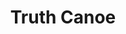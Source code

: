 ---
pid: ch776
title: Truth Canoe
location_transcription: High Visability
coordinates: "[-75.163110058044, 39.952319504917]"
zipcode: '19082'
gen_neighborhood: 
neighborhood: 
outside_phl: 'Upper Darby PA '
age: '35'
age_range: 30-39
instagram: 
image_file_name: ch_776.jpg
proposal_transcription: |-
  Canoe on Delaware or Schulykill river
  famous Native woman on stern (back) of boat
  other famous brown or Black people/Native people on bow (front)
topic: African Americans,History,Native Americans,Race Ethnicity
topic_summary: 0, 0, 0, 0
type: Other No Form,Image
keywords_other: water, canoe, schuylkill, delaware river, native
credit: 
image_labels: 
twitter: rigcinconosinko
facebook: 
permalink: "/monuments/ch776/"
layout: item-page
---